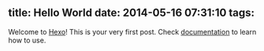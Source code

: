 
title: Hello World
date: 2014-05-16 07:31:10
tags:
---

Welcome to [Hexo](http://hexo.io)! This is your very first post. Check [documentation](http://hexo.io/docs) to learn how to use.
